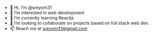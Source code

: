 - 👋 Hi, I’m @sreyom31
- 👀 I’m interested in web development
- 🌱 I’m currently learning Reactjs
- 💞️ I’m looking to collaborate on projects based on full stack web dev.
- 📫 Reach me at sreyom31@gmail.com

<!---
sreyom31/sreyom31 is a ✨ special ✨ repository because its `README.md` (this file) appears on your GitHub profile.
You can click the Preview link to take a look at your changes.
--->
